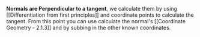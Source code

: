**Normals are Perpendicular to a tangent**, we calculate them by using [[Differentiation from first principles]] and coordinate points to calculate the tangent. From this point you can use calculate the normal's [[Coordinate Geometry - 2.1.3]] and by subbing in the other known coordinates.